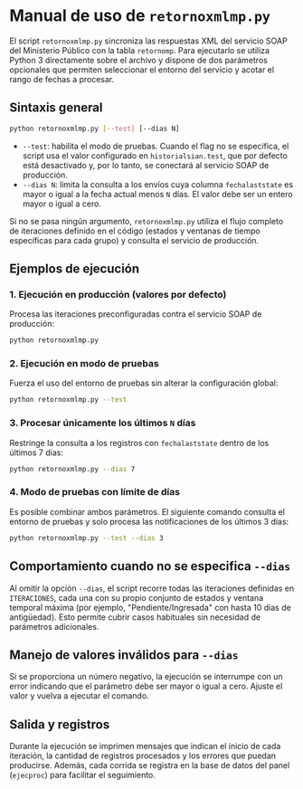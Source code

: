 # Manual de uso de `retornoxmlmp.py`

El script `retornoxmlmp.py` sincroniza las respuestas XML del servicio SOAP del Ministerio Público con la tabla `retornomp`. Para ejecutarlo se utiliza Python 3 directamente sobre el archivo y dispone de dos parámetros opcionales que permiten seleccionar el entorno del servicio y acotar el rango de fechas a procesar.

## Sintaxis general

```bash
python retornoxmlmp.py [--test] [--dias N]
```

* `--test`: habilita el modo de pruebas. Cuando el flag no se especifica, el script usa el valor configurado en `historialsian.test`, que por defecto está desactivado y, por lo tanto, se conectará al servicio SOAP de producción.
* `--dias N`: limita la consulta a los envíos cuya columna `fechalaststate` es mayor o igual a la fecha actual menos `N` días. El valor debe ser un entero mayor o igual a cero.

Si no se pasa ningún argumento, `retornoxmlmp.py` utiliza el flujo completo de iteraciones definido en el código (estados y ventanas de tiempo específicas para cada grupo) y consulta el servicio de producción.

## Ejemplos de ejecución

### 1. Ejecución en producción (valores por defecto)

Procesa las iteraciones preconfiguradas contra el servicio SOAP de producción:

```bash
python retornoxmlmp.py
```

### 2. Ejecución en modo de pruebas

Fuerza el uso del entorno de pruebas sin alterar la configuración global:

```bash
python retornoxmlmp.py --test
```

### 3. Procesar únicamente los últimos `N` días

Restringe la consulta a los registros con `fechalaststate` dentro de los últimos 7 días:

```bash
python retornoxmlmp.py --dias 7
```

### 4. Modo de pruebas con límite de días

Es posible combinar ambos parámetros. El siguiente comando consulta el entorno de pruebas y solo procesa las notificaciones de los últimos 3 días:

```bash
python retornoxmlmp.py --test --dias 3
```

## Comportamiento cuando no se especifica `--dias`

Al omitir la opción `--dias`, el script recorre todas las iteraciones definidas en `ITERACIONES`, cada una con su propio conjunto de estados y ventana temporal máxima (por ejemplo, "Pendiente/Ingresada" con hasta 10 días de antigüedad). Esto permite cubrir casos habituales sin necesidad de parámetros adicionales.

## Manejo de valores inválidos para `--dias`

Si se proporciona un número negativo, la ejecución se interrumpe con un error indicando que el parámetro debe ser mayor o igual a cero. Ajuste el valor y vuelva a ejecutar el comando.

## Salida y registros

Durante la ejecución se imprimen mensajes que indican el inicio de cada iteración, la cantidad de registros procesados y los errores que puedan producirse. Además, cada corrida se registra en la base de datos del panel (`ejecproc`) para facilitar el seguimiento.

